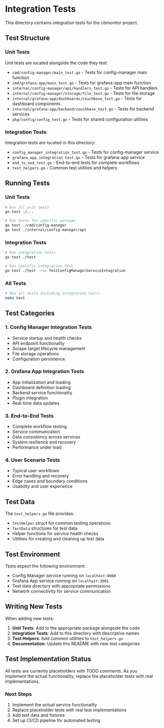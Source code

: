 # Integration Tests

This directory contains integration tests for the cbmonitor project.

## Test Structure

### Unit Tests
Unit tests are located alongside the code they test:
- `cmd/config-manager/main_test.go` - Tests for config-manager main function
- `cmd/grafana-app/main_test.go` - Tests for grafana-app main function
- `internal/config-manager/api/handlers_test.go` - Tests for API handlers
- `internal/config-manager/storage/file_test.go` - Tests for file storage
- `internal/grafana-app/dashboards/couchbase_test.go` - Tests for dashboard components
- `internal/grafana-app/backend/couchbase_test.go` - Tests for backend services
- `pkg/config/config_test.go` - Tests for shared configuration utilities

### Integration Tests
Integration tests are located in this directory:
- `config_manager_integration_test.go` - Tests for config-manager service
- `grafana_app_integration_test.go` - Tests for grafana-app service
- `end_to_end_test.go` - End-to-end tests for complete workflows
- `test_helpers.go` - Common test utilities and helpers

## Running Tests

### Unit Tests
```bash
# Run all unit tests
go test ./...

# Run tests for specific package
go test ./cmd/config-manager
go test ./internal/config-manager/api
```

### Integration Tests
```bash
# Run integration tests
go test ./test

# Run specific integration test
go test ./test -run TestConfigManagerServiceIntegration
```

### All Tests
```bash
# Run all tests including integration tests
make test
```

## Test Categories

### 1. Config Manager Integration Tests
- Service startup and health checks
- API endpoint functionality
- Scrape target lifecycle management
- File storage operations
- Configuration persistence

### 2. Grafana App Integration Tests
- App initialization and loading
- Dashboard definition loading
- Backend service functionality
- Plugin integration
- Real-time data updates

### 3. End-to-End Tests
- Complete workflow testing
- Service communication
- Data consistency across services
- System resilience and recovery
- Performance under load

### 4. User Scenario Tests
- Typical user workflows
- Error handling and recovery
- Edge cases and boundary conditions
- Usability and user experience

## Test Data

The `test_helpers.go` file provides:
- `TestHelper` struct for common testing operations
- `TestData` structures for test data
- Helper functions for service health checks
- Utilities for creating and cleaning up test data

## Test Environment

Tests expect the following environment:
- Config Manager service running on `localhost:8080`
- Grafana App service running on `localhost:3001`
- Test data directory with appropriate permissions
- Network connectivity for service communication

## Writing New Tests

When adding new tests:

1. **Unit Tests**: Add to the appropriate package alongside the code
2. **Integration Tests**: Add to this directory with descriptive names
3. **Test Helpers**: Add common utilities to `test_helpers.go`
4. **Documentation**: Update this README with new test categories

## Test Implementation Status

All tests are currently placeholders with TODO comments. As you implement the actual functionality, replace the placeholder tests with real implementations.

### Next Steps
1. Implement the actual service functionality
2. Replace placeholder tests with real test implementations
3. Add test data and fixtures
4. Set up CI/CD pipeline for automated testing 
